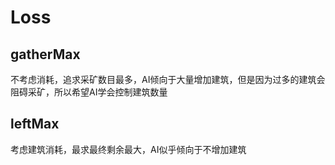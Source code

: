 # Loss

## gatherMax
不考虑消耗，追求采矿数目最多，AI倾向于大量增加建筑，但是因为过多的建筑会阻碍采矿，所以希望AI学会控制建筑数量
## leftMax
考虑建筑消耗，最求最终剩余最大，AI似乎倾向于不增加建筑